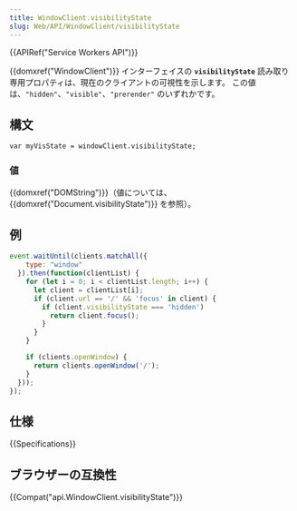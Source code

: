 ```yaml
---
title: WindowClient.visibilityState
slug: Web/API/WindowClient/visibilityState
---
```


{{APIRef("Service Workers API")}}

{{domxref("WindowClient")}} インターフェイスの **`visibilityState`** 読み取り専用プロパティは、現在のクライアントの可視性を示します。 この値は、`"hidden"`、`"visible"`、`"prerender"` のいずれかです。

## 構文

```
var myVisState = windowClient.visibilityState;
```

### 値

{{domxref("DOMString")}}（値については、{{domxref("Document.visibilityState")}} を参照）。

## 例

```js
event.waitUntil(clients.matchAll({
    type: "window"
  }).then(function(clientList) {
    for (let i = 0; i < clientList.length; i++) {
      let client = clientList[i];
      if (client.url == '/' && 'focus' in client) {
        if (client.visibilityState === 'hidden')
          return client.focus();
        }
      }
    }

    if (clients.openWindow) {
      return clients.openWindow('/');
    }
  }));
});
```

## 仕様

{{Specifications}}

## ブラウザーの互換性

{{Compat("api.WindowClient.visibilityState")}}
